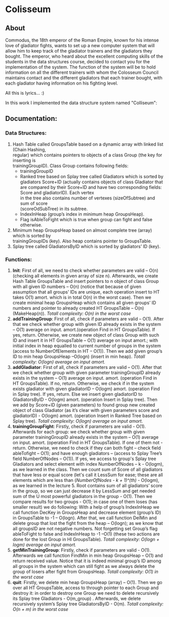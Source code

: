 # Colisseum
## About
Commodus, the 18th emperor of the Roman Empire, known for his intense love of gladiator fights, wants to set up a new computer system that will allow him to keep track of the gladiator trainers and the gladiators they bought. The emperor, who heard about the excellent computing skills of the students in the data structures course, decided to contact you for the implementation of the system. The function of the system will be to hold information on all the different trainers with whom the Colosseum Council maintains contact and the different gladiators that each trainer bought, with each gladiator having information on his fighting level.

All this is lyrics... :)

In this work I implemented the data structure system named "Colliseum":
## Documentation:

### Data	Structures:
1) Hash	Table	called	GroupsTable based	on a	dynamic	array with	linked	list (Chain Hashing,	
regular) which	contains	pointers	to	objects	of	a	class	Group	(the	key	for	inserting	is	
trainingGroupID).	Class	Group	contains	following	fields:
	- trainingGroupID 
	- Ranked	tree	based	on	Splay	tree	called	Gladiators which is sorted by gladiators Score+ID (actually	contains	objects	of	class	Gladiator	that	are	compared	by	their	Score+ID and	have	two	corresponding	fields:	Score	and	gladiatorID).	Each	vertex	
in	the	tree	also	contains	number	of	vertexes (sizeOfSubtree) and	sum	of	score	
(scoreOdSubTree) in	its	subtree.
	- IndexInHeap (group’s	index	in	minimum	heap	GroupsHeap).
	- Flag	isAbleToFight	which	is	true	when	group	can	fight	and	false	otherwise.
2) Minimum	heap	GroupsHeap based	on	almost	complete	tree	(array) which	is	sorted	by	
trainingGroupIDs	(key).	Also	heap	contains	pointer	to	GroupsTable.
3) Splay	tree	called	GladiatorsByID	which is	sorted	by gladiators’ ID	(key).

### Functions:

1) **Init**: First of all, we need to check whether parameters are valid – O(n) (checking all elements in given array of size n). Afterwards, we create Hash Table GroupsTable and insert pointers to n object of class Group with all given ID numbers – O(n) (notice that because of given assumption that all groups’ IDs are unique, each operation insert to HT takes O(1) amort. which is in total O(n) in the worst case). Then we create minimal heap GroupsHeap which contains all given groups’ ID numbers and pointer to already created HT GroupsTable – O(n) (MakeHeap(n)). *Totall complexity: O(n) in the worst case*
2) **addTrainingGroup**: First of all, check if parameters are valid – O(1). After that we check whether group with given ID already exists in the system – O(1) average on input. amort.(operation Find in HT GroupsTable). If yes, return. Otherwise, we create new object of class Group with such ID and insert it in HT GroupsTable – O(1) average on input amort.; with initial index in heap equalled to current number of groups in the system (access to NumberOfElements in HT – O(1)). Then we add given group’s ID to min heap GroupsHeap –O(logn) (insert in min heap). *Totall complexity: O(logn) average on input amort.*
3) **addGladiator**: First of all, check if parameters are valid – O(1). After that we check whether group with given parameter trainingGroupID already exists in the system – O(1) average on input. amort. (operation Find in HT GroupsTable). If no, return. Otherwise, we check if in the system exists gladiator with given gladiatorID – O(logm) amort. (operation Find in Splay tree). If yes, return. Else we insert given gladiatorID to GladiatorsByID - O(logm) amort. (operation Insert in Splay tree). Then we add by Score+ID (given parameters) to found group new created object of class Gladiator (as it’s clear with given parameters score and gladiatorID) - O(logm) amort. (operation Insert in Ranked Tree based on Splay tree). *Totall complexity: O(logn) average on input amort.*
4) **trainingGroupFight**: Firstly, check if parameters are valid - O(1). Afterwards for each group: we check whether group with given parameter trainingGroupID already exists in the system – O(1) average on input. amort. (operation Find in HT GroupsTable). If one of them not - return. Otherwise, we need to check if they can both fight – check field ableTofight – O(1); and have enough gladiators – (access to Splay Tree’s field NumberOfNodes – O(1)). If yes, we access to group's Splay tree Gladiators and select element with index NumberOfNodes – k - O(logm), as we learned in the class. Then we count sum of Score of all gladiators that have less or equal score (let's call it LessSum for ease; these are all elements which are less than (*NumberOfNodes - k + 1)^(th)* - O(logm), as we learned in the lecture 5. Root contains sum of all gladiators’ score in the group, so we can just decrease it by LessSum and get needed sum of the U most powerful gladiators in the group - O(1). 
Then we compare results for two groups - O(1); in case one of them loses (has smaller result) we do following: With a help of group’s IndexInHeap we call function DecKey in GroupsHeap and decrease element (group’s ID) in GroupsTable to -1 – O(logn). After that, we call function DelMin and delete group that lost the fight from the heap – O(logn); as we know that all groupsID are not negative numbers. Not forgetting set Group’s flag ableToFight to false and IndexInHeap to -1 –O(1) (these two actions are done for the lost Group in HI GroupsTable). *Totall complexity: O(logn + logm) average on input amort.*
5) **getMinTrainingGroup**: Firstly, check if parameters are valid - O(1). Afterwards we call function FindMin in min heap GroupsHeap – O(1) and return received value. Notice that it is indeed minimal group’s ID among all groups in the system which can still fight as we always delete the group of losers after fight from GroupsHeap. *Totall complexity: O(1) in the worst case*
6) **quit**: Firstly, we delete min heap GroupsHeap (array) – O(1). Then we go over all HT GroupsTable, access to through pointer to each Group and destroy it: in order to destroy one Group we need to delete recursively its Splay tree Gladiators - O(m_group) . Afterwards, we delete recursively system’s Splay tree GladiatorsByID - O(m). *Totall complexity: O(n + m) in the worst case*
